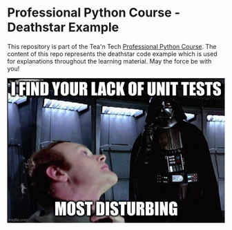 # Professional Python Course - Deathstar Example

This repository is part of the Tea'n Tech [Professional Python Course][course].
The content of this repo represents the deathstar code example which is used
for explanations throughout the learning material.
May the force be with you!

![image](assets/unit-tests-meme.jpg)

[course]: https://github.com/Tea-n-Tech/professional-python
